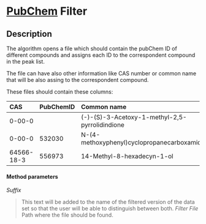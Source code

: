 # [PubChem](http://pubchem.ncbi.nlm.nih.gov/) Filter #

## Description ##

The algorithm opens a file which should contain the pubChem ID of different compounds and assigns each ID to the correspondent compound in the peak list.

The file can have also other information like CAS number or common name that will be also assing to the correspondent compound.

These files should contain these columns:

| **CAS** | **PubChemID** | **Common name** | **Name** |
|:--------|:--------------|:----------------|:---------|
|0-00-0||(-)-(S)-3-Acetoxy-1-methyl-2,5-pyrrolidindione|(-)-(S)-3-Acetoxy-1-methyl-2,5-pyrrolidindione|
|0-00-0|532030|N-(4-methoxyphenyl)cyclopropanecarboxamide|(+)-(1R,2S)-2-(4-Methoxyphenyl)cyclopropanecarboxamide|
|64566-18-3|556973|14-Methyl-8-hexadecyn-1-ol|(R)-(-)-14-Methyl-8-hexadecyn-1-ol|

#### Method parameters ####

_Suffix_
> This text will be added to the name of the filtered version of the data set so that the user will be able to distinguish between both.
_Filter File_
> Path where the file should be found.